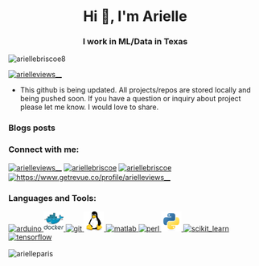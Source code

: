 <h1 align="center">Hi 👋, I'm Arielle</h1>
<h3 align="center">I work in ML/Data in Texas</h3>

<p align="left"> <img src="https://komarev.com/ghpvc/?username=ariellebriscoe8&label=Profile%20views&color=0e75b6&style=flat" alt="ariellebriscoe8" /> </p>

<p align="left"> <a href="https://twitter.com/arielleviews__" target="blank"><img src="https://img.shields.io/twitter/follow/arielleviews__?logo=twitter&style=for-the-badge" alt="arielleviews__" /></a> </p>

- This github is being updated. All projects/repos are stored locally and being pushed soon. If you have a question or inquiry about project please let me know. I would love to share. 


### Blogs posts
<!-- BLOG-POST-LIST:START -->
<!-- BLOG-POST-LIST:END -->

<h3 align="left">Connect with me:</h3>
<p align="left">
<a href="https://twitter.com/arielleviews__" target="blank"><img align="center" src="https://raw.githubusercontent.com/rahuldkjain/github-profile-readme-generator/master/src/images/icons/Social/twitter.svg" alt="arielleviews__" height="30" width="40" /></a>
<a href="https://linkedin.com/in/ariellebriscoe" target="blank"><img align="center" src="https://raw.githubusercontent.com/rahuldkjain/github-profile-readme-generator/master/src/images/icons/Social/linked-in-alt.svg" alt="ariellebriscoe" height="30" width="40" /></a>
<a href="https://www.leetcode.com/ariellebriscoe" target="blank"><img align="center" src="https://raw.githubusercontent.com/rahuldkjain/github-profile-readme-generator/master/src/images/icons/Social/leet-code.svg" alt="ariellebriscoe" height="30" width="40" /></a>
<a href="/https://www.getrevue.co/profile/arielleviews__" target="blank"><img align="center" src="https://raw.githubusercontent.com/rahuldkjain/github-profile-readme-generator/master/src/images/icons/Social/rss.svg" alt="https://www.getrevue.co/profile/arielleviews__" height="30" width="40" /></a>
</p>

<h3 align="left">Languages and Tools:</h3>
<p align="left"> <a href="https://www.arduino.cc/" target="_blank"> <img src="https://cdn.worldvectorlogo.com/logos/arduino-1.svg" alt="arduino" width="40" height="40"/> </a> <a href="https://www.docker.com/" target="_blank"> <img src="https://raw.githubusercontent.com/devicons/devicon/master/icons/docker/docker-original-wordmark.svg" alt="docker" width="40" height="40"/> </a> <a href="https://git-scm.com/" target="_blank"> <img src="https://www.vectorlogo.zone/logos/git-scm/git-scm-icon.svg" alt="git" width="40" height="40"/> </a> <a href="https://www.linux.org/" target="_blank"> <img src="https://raw.githubusercontent.com/devicons/devicon/master/icons/linux/linux-original.svg" alt="linux" width="40" height="40"/> </a> <a href="https://www.mathworks.com/" target="_blank"> <img src="https://upload.wikimedia.org/wikipedia/commons/2/21/Matlab_Logo.png" alt="matlab" width="40" height="40"/> </a> <a href="https://www.perl.org/" target="_blank"> <img src="https://api.iconify.design/logos-perl.svg" alt="perl" width="40" height="40"/> </a> <a href="https://www.python.org" target="_blank"> <img src="https://raw.githubusercontent.com/devicons/devicon/master/icons/python/python-original.svg" alt="python" width="40" height="40"/> </a> <a href="https://scikit-learn.org/" target="_blank"> <img src="https://upload.wikimedia.org/wikipedia/commons/0/05/Scikit_learn_logo_small.svg" alt="scikit_learn" width="40" height="40"/> </a> <a href="https://www.tensorflow.org" target="_blank"> <img src="https://www.vectorlogo.zone/logos/tensorflow/tensorflow-icon.svg" alt="tensorflow" width="40" height="40"/> </a> </p>

<p><img align="center" src="https://github-readme-stats.vercel.app/api/top-langs?username=ariellebriscoe8&show_icons=true&locale=en&layout=compact" alt="arielleparis" /></p>

